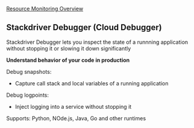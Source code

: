 [Resource Monitoring Overview](https://github.com/paulowe/gcp/blob/main/resource-monitoring.md)

## Stackdriver Debugger (Cloud Debugger)

Stackdriver Debugger lets you inspect the state of a runnning application without stopping it or slowing it down significantly

**Understand behavior of your code in production**

Debug snapshots:
- Capture call stack and local variables of a running application

Debug logpoints:
- Inject logging into a service without stopping it

Supports: Python, NOde.js, Java, Go and other runtimes
